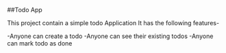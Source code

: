 ##Todo App

This project contain a simple todo Application 
It has the following features-

-Anyone can create a todo
-Anyone can see their existing todos
-Anyone can mark todo as done